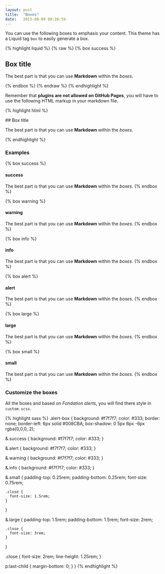 ```yaml
---
layout: post
title:  "Boxes"
date:   2015-08-09 00:26:59
---
```


You can use the following boxes to emphasis your content. This theme has a Liquid
tag `box` to easily generate a box.

{% highlight liquid %}
{% raw %}
{% box success %}

## Box title

The best part is that you can use **Markdown** within the _boxes_.

{% endbox %}
{% endraw %}
{% endhighlight %}

Remember that **plugins are not allowed on GitHub Pages**, you will have to use the following
HTML markup in your markdown file.

{% highlight html %}
<div class="alert-box success">
## Box title

The best part is that you can use **Markdown** within the _boxes_.
</div>
{% endhighlight %}


### Examples

{% box success %}
#### success

The best part is that you can use **Markdown** within the _boxes_.
{% endbox %}

{% box warning %}
#### warning

The best part is that you can use **Markdown** within the _boxes_.
{% endbox %}

{% box info %}
#### info

The best part is that you can use **Markdown** within the _boxes_.
{% endbox %}

{% box alert %}
#### alert

The best part is that you can use **Markdown** within the _boxes_.
{% endbox %}

{% box large %}
#### large

The best part is that you can use **Markdown** within the _boxes_.
{% endbox %}

{% box small %}
#### small

The best part is that you can use **Markdown** within the _boxes_.
{% endbox %}



### Customize the boxes

All the boxes and based on _Fondation alerts_, you will find there style in `custom.scss`.

{% highlight sass %}
.alert-box {
  background: #f7f7f7;
  color: #333;
  border: none;
  border-left: 6px solid #008CBA;
  box-shadow: 0 5px 8px -6px rgba(0,0,0,.2);

  &.success {
    background: #f7f7f7;
    color: #333;
  }

  &.alert {
    background: #f7f7f7;
    color: #333;
  }

  &.warning {
    background: #f7f7f7;
    color: #333;
  }

  &.info {
    background: #f7f7f7;
    color: #333;
  }

  &.small {
    padding-top: 0.25rem;
    padding-bottom: 0.25rem;
    font-size: 0.75rem;

    .close {
      font-size: 1.5rem;
    }
  }

  &.large {
    padding-top: 1.5rem;
    padding-bottom: 1.5rem;
    font-size: 2rem;

    .close {
      font-size: 3rem;
    }
  }

  .close {
    font-size: 2rem;
    line-height: 1.25rem;
  }

  p:last-child {
    margin-bottom: 0;
  }
}
{% endhighlight %}
